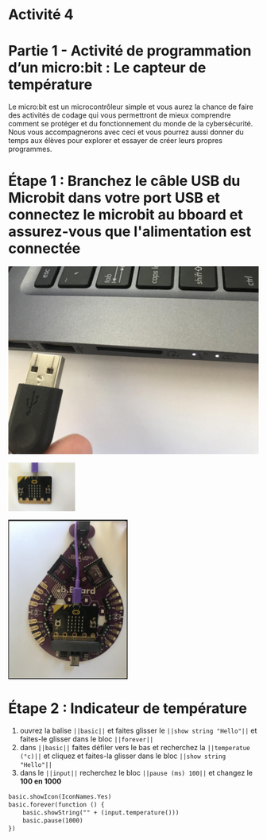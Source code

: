 # Activité 4

# Partie 1 - Activité de programmation d’un micro:bit : Le capteur de température
Le micro:bit est un microcontrôleur simple et vous aurez la chance de faire des activités de codage qui vous permettront de mieux comprendre comment se protéger et du fonctionnement du monde de la cybersécurité. Nous vous accompagnerons avec ceci et vous pourrez aussi donner du temps aux élèves pour explorer et essayer de créer leurs propres programmes.

# Étape 1 : Branchez le câble USB du Microbit dans votre port USB et connectez le microbit au bboard et assurez-vous que l'alimentation est connectée

<!-- https://github.com/Brilliant-Labs/bboard-tuts-cybersecurity-3/blob/master/cybersec/activity-1/connect-microbit.gif?raw=true -->
![Click](https://github.com/Brilliant-Labs/bboard-tutorials-cybersecurity-v3/blob/main/Activity_1/connect-microbit.gif?raw=true "Click")

<!-- https://raw.githubusercontent.com/Brilliant-Labs/bboard-tutorials-cybersecurity-v3/main/Activity_1/micro.png -->
![click](https://raw.githubusercontent.com/Brilliant-Labs/bboard-tutorials-cybersecurity-v3/main/Activity_1/micro.png)

<!--https://raw.githubusercontent.com/Brilliant-Labs/bboard-tutorials-cybersecurity-v3/main/Activity_2/bborad.png -->
![Click](https://raw.githubusercontent.com/Brilliant-Labs/bboard-tutorials-cybersecurity-v3/main/Activity_2/bborad.png)

# Étape 2 : Indicateur de température
1. ouvrez la balise ``||basic||`` et faites glisser le ``||show string "Hello"||`` et faites-le glisser dans le bloc ``||forever||``
2. dans ``||basic||`` faites défiler vers le bas et recherchez la ``||temperatue (°c)||`` et cliquez et faites-la glisser dans le bloc ``||show string "Hello"||``
3. dans le ``||input||`` recherchez le bloc ``||pause (ms) 100||`` et changez le **100 en 1000**
```
basic.showIcon(IconNames.Yes)
basic.forever(function () {
    basic.showString("" + (input.temperature()))
    basic.pause(1000)
})
```

